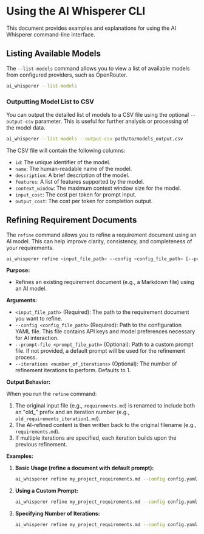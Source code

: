 # Using the AI Whisperer CLI

This document provides examples and explanations for using the AI Whisperer command-line interface.

## Listing Available Models

The `--list-models` command allows you to view a list of available models from configured providers, such as OpenRouter.

```bash
ai_whisperer --list-models
```

### Outputting Model List to CSV

You can output the detailed list of models to a CSV file using the optional `--output-csv` parameter. This is useful for further analysis or processing of the model data.

```bash
ai_whisperer --list-models --output-csv path/to/models_output.csv
```

The CSV file will contain the following columns:

* `id`: The unique identifier of the model.
* `name`: The human-readable name of the model.
* `description`: A brief description of the model.
* `features`: A list of features supported by the model.
* `context_window`: The maximum context window size for the model.
* `input_cost`: The cost per token for prompt input.
* `output_cost`: The cost per token for completion output.

## Refining Requirement Documents

The `refine` command allows you to refine a requirement document using an AI model. This can help improve clarity, consistency, and completeness of your requirements.

```bash
ai_whisperer refine <input_file_path> --config <config_file_path> [--prompt-file <prompt_file_path>] [--iterations <number_of_iterations>]
```

**Purpose:**

* Refines an existing requirement document (e.g., a Markdown file) using an AI model.

**Arguments:**

* `<input_file_path>` (Required): The path to the requirement document you want to refine.
* `--config <config_file_path>` (Required): Path to the configuration YAML file. This file contains API keys and model preferences necessary for AI interaction.
* `--prompt-file <prompt_file_path>` (Optional): Path to a custom prompt file. If not provided, a default prompt will be used for the refinement process.
* `--iterations <number_of_iterations>` (Optional): The number of refinement iterations to perform. Defaults to 1.

**Output Behavior:**

When you run the `refine` command:

1. The original input file (e.g., `requirements.md`) is renamed to include both an "old_" prefix and an iteration number (e.g., `old_requirements_iteration1.md`).
2. The AI-refined content is then written back to the original filename (e.g., `requirements.md`).
3. If multiple iterations are specified, each iteration builds upon the previous refinement.

**Examples:**

1. **Basic Usage (refine a document with default prompt):**

   ```bash
   ai_whisperer refine my_project_requirements.md --config config.yaml
   ```

2. **Using a Custom Prompt:**

   ```bash
   ai_whisperer refine my_project_requirements.md --config config.yaml --prompt-file custom_refine_prompt.txt
   ```

3. **Specifying Number of Iterations:**

   ```bash
   ai_whisperer refine my_project_requirements.md --config config.yaml --iterations 3
   ```
